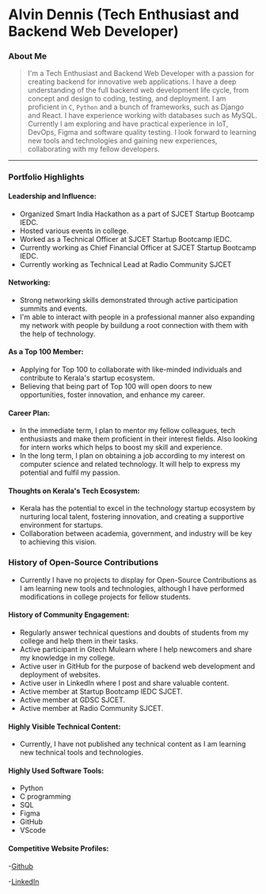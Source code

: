 # Alvin Dennis (Tech Enthusiast and Backend Web Developer)

### About Me

> I'm a Tech Enthusiast and Backend Web Developer with a passion for creating backend for innovative web applications. I have a deep understanding of the full backend web development life cycle, from concept and design to coding, testing, and deployment. I am proficient in `C`, `Python` and a bunch of frameworks, such as Django and React. I have experience working with databases such as MySQL. Currently I am exploring and have practical experience in IoT, DevOps, Figma and software quality testing.  I look forward to learning new tools and technologies and gaining new experiences, collaborating with my fellow developers.

---

### Portfolio Highlights

#### Leadership and Influence:


- Organized Smart India Hackathon as a part of SJCET Startup Bootcamp IEDC.
- Hosted various events in college.
- Worked as a Technical Officer at SJCET Startup Bootcamp IEDC.
- Currently working as Chief Financial Officer at SJCET Startup Bootcamp IEDC.
- Currently working as Technical Lead at Radio Community SJCET 

#### Networking:

- Strong networking skills demonstrated through active participation summits and events.
- I'm able to interact with people in a professional manner also expanding my network with people by buildung a root connection with them with the help of technology.

#### As a Top 100 Member:

- Applying for Top 100 to collaborate with like-minded individuals and contribute to Kerala's startup ecosystem.
- Believing that being part of Top 100 will open doors to new opportunities, foster innovation, and enhance my career.

#### Career Plan:

- In the immediate term, I plan to mentor my fellow colleagues, tech enthusiasts and make them proficient in their interest fields. Also looking for intern works which helps to boost my skill and experience.
- In the long term, I plan on obtaining a job according to my interest on computer science and related technology. It will help to express my potential and fulfil my passion.

#### Thoughts on Kerala's Tech Ecosystem:

- Kerala has the potential to excel in the technology startup ecosystem by nurturing local talent, fostering innovation, and creating a supportive environment for startups.
- Collaboration between academia, government, and industry will be key to achieving this vision.

### History of Open-Source Contributions

- Currently I have no projects to display for Open-Source Contributions as I am learning new tools and technologies, although I have performed modifications in college projects for fellow students. 

#### History of Community Engagement:

- Regularly answer technical questions and doubts of students from my college and help them in their tasks.
- Active participant in Gtech Mulearn where I help newcomers and share my knowledge in my college.
- Active user in GitHub for the purpose of backend web development and deployment of websites.
- Active user in LinkedIn where I post and share valuable content.
- Active member at Startup Bootcamp IEDC SJCET.
- Active member at GDSC SJCET.
- Active member at Radio Community SJCET.

#### Highly Visible Technical Content:

- Currently, I have not published any technical content as I am learning new technical tools and technologies.

#### Highly Used Software Tools:

- Python
- C programming
- SQL
- Figma
- GitHub
- VScode

#### Competitive Website Profiles:

-[Github](https://github.com/MeteoricKnight)

-[LinkedIn](https://www.linkedin.com/in/alvin-dennis-0a70ba163)
